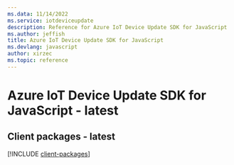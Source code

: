 ```yaml
---
ms.data: 11/14/2022
ms.service: iotdeviceupdate
description: Reference for Azure IoT Device Update SDK for JavaScript
ms.author: jeffish
title: Azure IoT Device Update SDK for JavaScript
ms.devlang: javascript
author: xirzec
ms.topic: reference
---
```

# Azure IoT Device Update SDK for JavaScript - latest

## Client packages - latest
[!INCLUDE [client-packages](iot-device-update-client-index.md)]